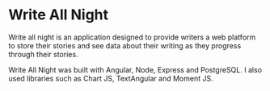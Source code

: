 # Write All Night

Write all night is an application designed to provide writers a web platform to store their stories and see data about their writing as they progress through their stories.  

Write All Night was built with Angular, Node, Express and PostgreSQL.  I also used libraries such as Chart JS, TextAngular and Moment JS.

